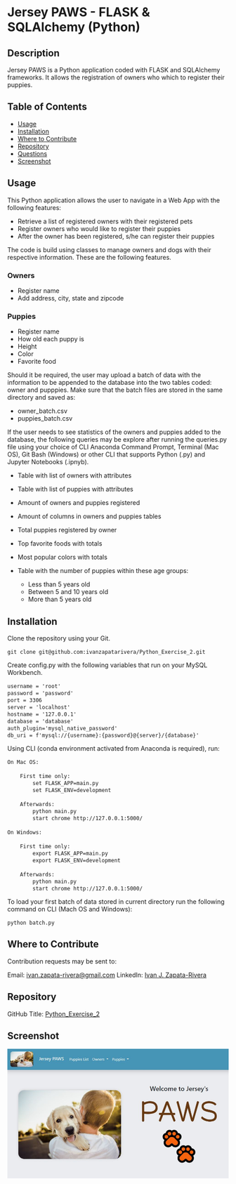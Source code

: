 # Jersey PAWS - FLASK & SQLAlchemy (Python)


## Description

Jersey PAWS is a Python application coded with FLASK and SQLAlchemy frameworks. It allows the registration of owners who which to register their puppies. 


## Table of Contents

* [Usage](#usage)
* [Installation](#installation)
* [Where to Contribute](#where-to-contribute)
* [Repository](#repository)
* [Questions](#questions)
* [Screenshot](#screenshot)


## Usage

This Python application allows the user to navigate in a Web App with the following features:

* Retrieve a list of registered owners with their registered pets
* Register owners who would like to register their puppies
* After the owner has been registered, s/he can register their puppies

The code is build using classes to manage owners and dogs with their respective information. These are the following features.

### Owners

* Register name
* Add address, city, state and zipcode

### Puppies

* Register name
* How old each puppy is
* Height
* Color
* Favorite food

Should it be required, the user may upload a batch of data with the information to be appended to the database into the two tables coded: owner and pupppies.  Make sure that the batch files are stored in the same directory and saved as:

* owner_batch.csv
* puppies_batch.csv

If the user needs to see statistics of the owners and puppies added to the database, the following queries may be explore after running the queries.py file using your choice of CLI Anaconda Command Prompt, Terminal (Mac OS), Git Bash (Windows) or other CLI that supports Python (.py) and Jupyter Notebooks (.ipnyb). 

* Table with list of owners with attributes
* Table with list of puppies with attributes
* Amount of owners and puppies registered
* Amount of columns in owners and puppies tables
* Total puppies registered by owner
* Top favorite foods with totals
* Most popular colors with totals
* Table with the number of puppies within these age groups:

    * Less than 5 years old
    * Between 5 and 10 years old
    * More than 5 years old


## Installation

Clone the repository using your Git.

    git clone git@github.com:ivanzapatarivera/Python_Exercise_2.git

Create config.py with the following variables that run on your MySQL Workbench.

    username = 'root'
    password = 'password'
    port = 3306
    server = 'localhost'
    hostname = '127.0.0.1'
    database = 'database'
    auth_plugin='mysql_native_password'
    db_uri = f'mysql://{username}:{password}@{server}/{database}'

Using CLI (conda environment activated from Anaconda is required), run:

    On Mac OS:

        First time only: 
            set FLASK_APP=main.py 
            set FLASK_ENV=development
        
        Afterwards:
            python main.py
            start chrome http://127.0.0.1:5000/
    
    On Windows:

        First time only:
            export FLASK_APP=main.py
            export FLASK_ENV=development
        
        Afterwards:
            python main.py
            start chrome http://127.0.0.1:5000/

To load your first batch of data stored in current directory run the following command on CLI (Mach OS and Windows):

    python batch.py


## Where to Contribute

Contribution requests may be sent to:

Email: [ivan.zapata-rivera@gmail.com](mailto:ivan.zapata-rivera@gmail.com)
LinkedIn: [Ivan J. Zapata-Rivera](https://www.linkedin.com/in/ivanzapatarivera/)


## Repository

GitHub Title: [Python_Exercise_2](https://github.com/ivanzapatarivera/Python_Exercise_2)


## Screenshot

![Getting_Started](home_page.JPG)

